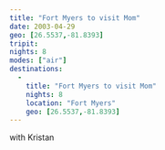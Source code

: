 ```yaml
---
title: "Fort Myers to visit Mom"
date: 2003-04-29
geo: [26.5537,-81.8393]
tripit: 
nights: 8
modes: ["air"]
destinations:
  -
    title: "Fort Myers to visit Mom"
    nights: 8
    location: "Fort Myers"
    geo: [26.5537,-81.8393]
---
```


with Kristan
